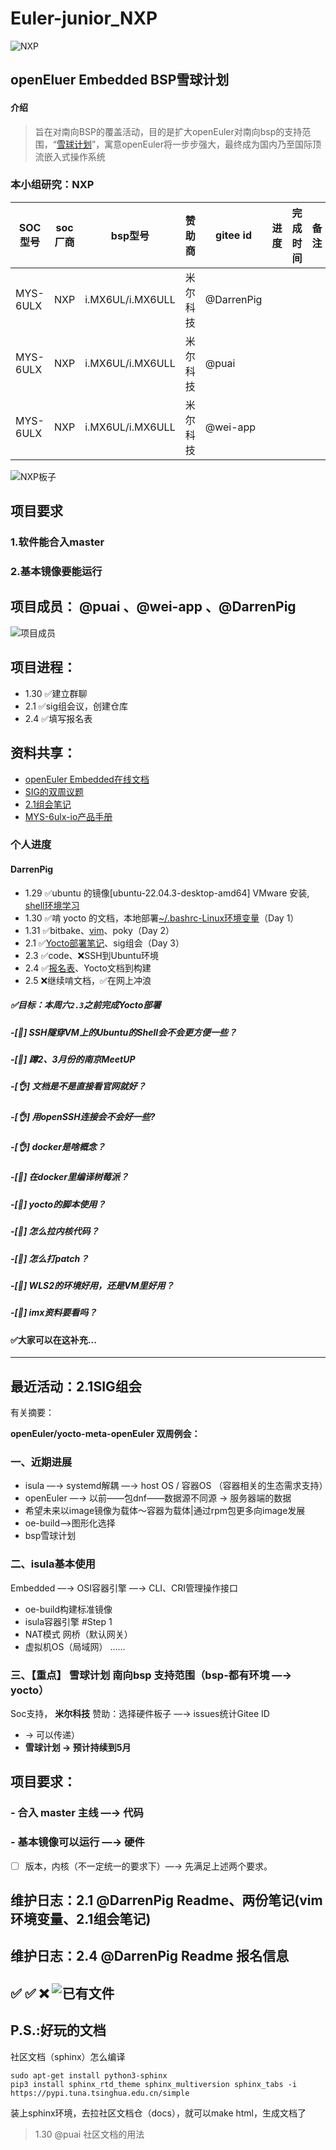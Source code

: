 # Euler-junior_NXP
![NXP](image/NXP.png)
## openEluer Embedded BSP雪球计划
#### 介绍

> 旨在对南向BSP的覆盖活动，目的是扩大openEuler对南向bsp的支持范围，“[雪球计划](https://gitee.com/openeuler/yocto-meta-openeuler/issues/I90DOU#comment-loadder)”，寓意openEuler将一步步强大，最终成为国内乃至国际顶流嵌入式操作系统

 ### **本小组研究：NXP** 
| SOC型号 | soc厂商 | bsp型号 | 赞助商 | gitee id | 进度 | 完成时间 | 备注 |
|-------|-------|-------|-----|----------|----|------|----|
|MYS-6ULX|NXP|i.MX6UL/i.MX6ULL|米尔科技|@DarrenPig| | | |
|MYS-6ULX|NXP|i.MX6UL/i.MX6ULL|米尔科技|@puai| | | |
|MYS-6ULX|NXP|i.MX6UL/i.MX6ULL|米尔科技|@wei-app| | | |


![NXP板子](image/%E5%B1%8F%E5%B9%95%E6%88%AA%E5%9B%BE%202024-02-01%20152323.png)
## 项目要求
### 1.软件能合入master
### 2.基本镜像要能运行                                                                            


## 项目成员：  @puai 、@wei-app  、@DarrenPig 

![项目成员](image/Screenshot%202024-02-04%20185515.png)
## 项目进程：

- 1.30    ✅建立群聊
- 2.1     ✅sig组会议，创建仓库
- 2.4     ✅填写报名表

##  资料共享：

- [openEuler Embedded在线文档](https://openeuler.gitee.io/yocto-meta-openeuler/master/introduction/index.html)
- [SIG的双周议题](https://etherpad.openeuler.org/p/sig-Yocto-meetings)
- [2.1组会笔记](https://gitee.com/pai_666/euler-junior/tree/master/Files)
- [MYS-6ulx-io产品手册](https://www.myir-tech.com/down/manual/NXP/MYS-6ulx-iot_product_manual.pdf)

### 个人进度

#### DarrenPig
- 1.29 ✅ubuntu 的镜像[ubuntu-22.04.3-desktop-amd64] VMware 安装, [shell环境学习](https://blog.csdn.net/cnds123/article/details/107427030)
- 1.30 ✅啃 yocto 的文档，本地部署[~/.bashrc-Linux环境变量](https://zhuanlan.zhihu.com/p/359354934)（Day 1）
- 1.31 ✅bitbake、[vim](https://www.runoob.com/linux/linux-vim.html)、poky（Day 2）
- 2.1   ✅[Yocto部署笔记](https://gitee.com/pai_666/euler-junior/blob/master/Files/1.31Ubuntu%E7%8E%AF%E5%A2%83%E5%8F%98%E9%87%8FShell%E3%80%81vim.pdf)、sig组会（Day 3）
- 2.3   ✅code、❌SSH到Ubuntu环境
- 2.4   ✅[报名表](https://gitee.com/openeuler/yocto-meta-openeuler/issues/I90DOU#comment-loadder)、Yocto文档到构建
- 2.5   ❌继续啃文档，✅在网上冲浪


##### ✅目标：本周六`2.3`之前完成Yocto部署


##### -[🙂]  SSH隧穿VM上的Ubuntu的Shell会不会更方便一些？
##### -[🙂]  蹲2、3月份的南京MeetUP  
##### -[👌]  文档是不是直接看官网就好？ 
##### -[👌]  用openSSH连接会不会好一些?
##### -[👌]  docker是啥概念？
##### -[🫥]  在docker里编译树莓派？
##### -[🫥]  yocto的脚本使用？
##### -[🫥]  怎么拉内核代码？
##### -[🫥]  怎么打patch？
##### -[🫥]  WLS2的环境好用，还是VM里好用？
##### -[🫥]  imx资料要看吗？

#### ✅大家可以在这补充...


---
## 最近活动：2.1SIG组会
有关摘要：

 **openEuler/yocto-meta-openEuler
双周例会：** 
### 一、近期进展
- isula —→ systemd解耦
			—→ host OS / 容器OS
					（容器相关的生态需求支持）
- openEuler —→ 以前——包dnf——数据源不同源 → 服务器端的数据
- 希望未来以image镜像为载体～容器为载体|通过rpm包更多向image发展
- oe-build——>图形化选择
- bsp雪球计划
### 二、isula基本使用
Embedded —→ OSI容器引擎
				—→ CLI、CRI管理操作接口
- oe-build构建标准镜像
- isula容器引擎
#Step 1
- NAT模式	网桥（默认网关）
- 虚拟机OS（局域网）
......

### 三、【重点】 **雪球计划 南向bsp**  支持范围（bsp-都有环境 —→ yocto）
Soc支持， **米尔科技** 赞助：选择硬件板子 —→ issues统计Gitee ID
- → 可以传递）
-  **雪球计划 → 预计持续到5月** 
## 项目要求：
### - 合入  master  主线 —→ 代码
### - 基本镜像可以运行 —→ 硬件

- [ ] 版本，内核（不一定统一的要求下）—→ 先满足上述两个要求。


## 维护日志：2.1 @DarrenPig Readme、两份笔记(vim环境变量、2.1组会笔记)
## 维护日志：2.4 @DarrenPig Readme 报名信息
✅ ✅ ❌
![已有文件](image/image.png)
---

## P.S.:好玩的文档
社区文档（sphinx）怎么编译

```
sudo apt-get install python3-sphinx
pip3 install sphinx_rtd_theme sphinx_multiversion sphinx_tabs -i https://pypi.tuna.tsinghua.edu.cn/simple
```
装上sphinx环境，去拉社区文档仓（docs），就可以make html，生成文档了
> 1.30 @puai 社区文档的用法